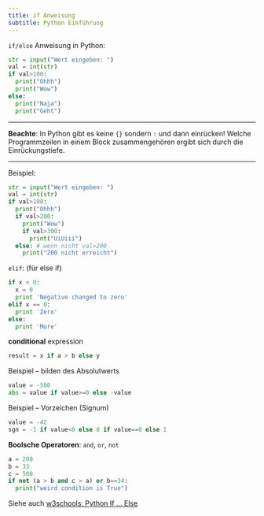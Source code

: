 ```yaml
---
title: if Anweisung
subtitle: Python Einführung
---
```


`if/else` Anweisung in Python:

```python
str = input("Wert eingeben: ")
val = int(str)
if val>100:
  print("Ohhh")
  print("Wow")
else:
  print("Naja")
  print("Geht")
```

---

**Beachte**: In Python gibt es keine `{}` sondern `:` und dann einrücken! Welche Programmzeilen in einem Block zusammengehören ergibt sich durch die Einrückungstiefe.

---

Beispiel:

```python
str = input("Wert eingeben: ")
val = int(str)
if val>100:
  print("Ohhh")
  if val>200:
    print("Wow")
    if val>300:
      print("UiUiii")
  else: # wenn nicht val>200
    print("200 nicht erreicht")
```

`elif`: (für else if)

```python
if x < 0:
  x = 0
  print 'Negative changed to zero'
elif x == 0:
  print 'Zero'
else:
  print 'More'
```

**conditional** expression

```python
result = x if a > b else y
```

Beispiel – bilden des Absolutwerts

```python
value = -500
abs = value if value>=0 else -value
```

Beispiel – Vorzeichen (Signum)

```python
value = -42
sgn = -1 if value<0 else 0 if value==0 else 1
```

**Boolsche Operatoren**: `and`, `or`, `not`

```python
a = 200
b = 33
c = 500
if not (a > b and c > a) or b==34:
  print("weird condition is True")
```





Siehe auch [w3schools: Python If ... Else](https://www.w3schools.com/python/python_conditions.asp)


